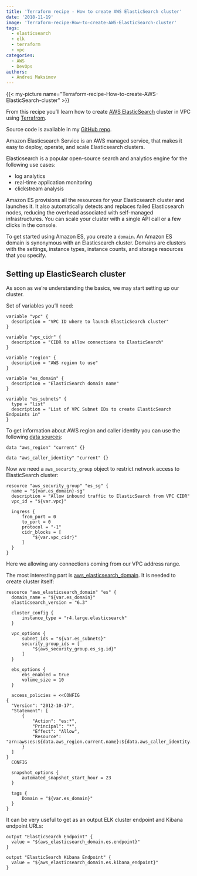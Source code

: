 ```yaml
---
title: 'Terraform recipe - How to create AWS ElasticSearch cluster'
date: '2018-11-19'
image: 'Terraform-recipe-How-to-create-AWS-ElasticSearch-cluster'
tags:
  - elasticsearch
  - elk
  - terraform
  - vpc
categories:
  - AWS
  - DevOps
authors:
  - Andrei Maksimov
---
```


{{< my-picture name="Terraform-recipe-How-to-create-AWS-ElasticSearch-cluster" >}}

From this recipe you’ll learn how to create [AWS ElasticSearch](https://aws.amazon.com/elasticsearch-service/) cluster in VPC using [Terrafrom](https://www.terraform.io/).

Source code is available in my [GitHub repo](https://github.com/andreivmaksimov/terraform-recipe-how-to-create-aws-elasticsearch-cluster).

Amazon Elasticsearch Service is an AWS managed service, that makes it easy to deploy, operate, and scale Elasticsearch clusters.

Elasticsearch is a popular open-source search and analytics engine for the following use cases:

- log analytics
- real-time application monitoring
- clickstream analysis

Amazon ES provisions all the resources for your Elasticsearch cluster and launches it. It also automatically detects and replaces failed Elasticsearch nodes, reducing the overhead associated with self-managed infrastructures. You can scale your cluster with a single API call or a few clicks in the console.

To get started using Amazon ES, you create a `domain`. An Amazon ES domain is synonymous with an Elasticsearch cluster. Domains are clusters with the settings, instance types, instance counts, and storage resources that you specify.

## Setting up ElasticSearch cluster

As soon as we’re understanding the basics, we may start setting up our cluster.

Set of variables you’ll need:

```hcl
variable "vpc" {
  description = "VPC ID where to launch ElasticSearch cluster"
}

variable "vpc_cidr" {
  description = "CIDR to allow connections to ElasticSearch"
}

variable "region" {
  description = "AWS region to use"
}

variable "es_domain" {
  description = "ElasticSearch domain name"
}

variable "es_subnets" {
  type = "list"
  description = "List of VPC Subnet IDs to create ElasticSearch Endpoints in"
}
```

To get information about AWS region and caller identity you can use the following [data sources](https://www.terraform.io/docs/configuration/data-sources.html):

```hcl
data "aws_region" "current" {}

data "aws_caller_identity" "current" {}
```

Now we need a `aws_security_group` object to restrict network access to ElasticSearch cluster:

```hcl
resource "aws_security_group" "es_sg" {
  name = "${var.es_domain}-sg"
  description = "Allow inbound traffic to ElasticSearch from VPC CIDR"
  vpc_id = "${var.vpc}"

  ingress {
      from_port = 0
      to_port = 0
      protocol = "-1"
      cidr_blocks = [
          "${var.vpc_cidr}"
      ]
  }
}
```

Here we allowing any connections coming from our VPC address range.

The most interesting part is [aws_elasticsearch_domain](https://www.terraform.io/docs/providers/aws/r/elasticsearch_domain.html). It is needed to create cluster itself:

```hcl
resource "aws_elasticsearch_domain" "es" {
  domain_name = "${var.es_domain}"
  elasticsearch_version = "6.3"

  cluster_config {
      instance_type = "r4.large.elasticsearch"
  }

  vpc_options {
      subnet_ids = "${var.es_subnets}"
      security_group_ids = [
          "${aws_security_group.es_sg.id}"
      ]
  }

  ebs_options {
      ebs_enabled = true
      volume_size = 10
  }

  access_policies = <<CONFIG
{
  "Version": "2012-10-17",
  "Statement": [
      {
          "Action": "es:*",
          "Principal": "*",
          "Effect": "Allow",
          "Resource": "arn:aws:es:${data.aws_region.current.name}:${data.aws_caller_identity.current.account_id}:domain/${var.es_domain}/*"
      }
  ]
}
  CONFIG

  snapshot_options {
      automated_snapshot_start_hour = 23
  }

  tags {
      Domain = "${var.es_domain}"
  }
}
```

It can be very useful to get as an output ELK cluster endpoint and Kibana endpoint URLs:

```hcl
output "ElasticSearch Endpoint" {
  value = "${aws_elasticsearch_domain.es.endpoint}"
}

output "ElasticSearch Kibana Endpoint" {
  value = "${aws_elasticsearch_domain.es.kibana_endpoint}"
}
```
